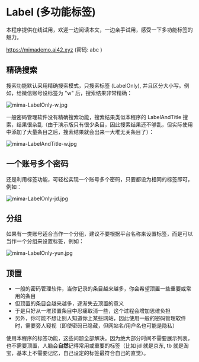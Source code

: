 # Label (多功能标签)

本程序提供在线试用，欢迎一边阅读本文，一边亲手试用，感受一下多功能标签的魅力。

https://mimademo.ai42.xyz (密码: abc )


## 精确搜索

搜索功能默认采用精确搜索模式，只搜索标签 (LabelOnly), 并且区分大小写。例如，给微信账号设标签为 "w" 后，搜索结果非常精确：

![mima-LabelOnly-w.jpg](https://vip1.loli.io/2022/02/11/jqIaTAXUG7mS6rM.jpg)

一般密码管理软件没有精确搜索功能，搜索结果类似本程序的 LabelAndTitle 搜索，结果很杂乱（由于演示版只有很少条目，因此搜索结果还不够乱，但实际使用中添加了大量条目之后，搜索结果就会出来一大堆无关条目了）：

![mima-LabelAndTitle-w.jpg](https://vip1.loli.io/2022/02/11/uW65cFIpjXx3f7P.jpg)


## 一个账号多个密码

还是利用标签功能，可轻松实现一个账号多个密码，只要都设为相同的标签即可，例如：

![mima-LabelOnly-jd.jpg](https://vip2.loli.io/2022/02/11/Jzf2uxK4jOC1XER.jpg)


## 分组

如果有一类账号适合当作一个分组，建议不要根据平台名称来设置标签，而是可以当作一个分组来设置标签，例如：

![mima-LabelOnly-yun.jpg](https://vip2.loli.io/2022/02/11/U6XM1xqlEIob54c.jpg)


## 顶置

- 一般的密码管理软件，当你记录的条目越来越多，你会希望顶置一些重要或常用的条目
- 但顶置的条目会越来越多，逐渐失去顶置的意义
- 于是只好从一堆顶置条目中忍痛取消一些，这个过程会增加思维负担
- 另外，你可能不想让别人知道你上某些网站，因此使用一般的密码管理软件时，需要旁人窥视（即使密码已隐藏，但网站名/用户名也可能是隐私）

使用本程序的标签功能，这些问题全部解决。因为绝大部分时间不需要展示列表，也不需要顶置，人脑会**自然**记得常用或重要的标签（比如 jd 就是京东, tb 就是淘宝，基本上不需要记忆，自己设定的标签最符合自己的直觉）。
